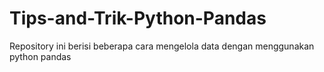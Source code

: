 # Tips-and-Trik-Python-Pandas
Repository ini berisi beberapa cara mengelola data dengan menggunakan python pandas
